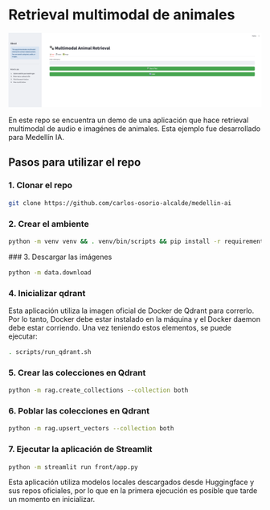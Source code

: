 # Retrieval multimodal de animales

![App](front/multimodal_app.png)

En este repo se encuentra un demo de una aplicación que hace retrieval multimodal de audio e imagénes de animales. Esta ejemplo fue desarrollado para Medellín IA.

## Pasos para utilizar el repo
### 1. Clonar el repo
```bash
git clone https://github.com/carlos-osorio-alcalde/medellin-ai
```

### 2. Crear el ambiente
```bash
python -m venv venv && . venv/bin/scripts && pip install -r requirements.txt
```

### 3. Descargar las imágenes
```bash
python -m data.download
```

### 4. Inicializar qdrant
Esta aplicación utiliza la imagen oficial de Docker de Qdrant para correrlo. Por lo tanto, Docker debe estar instalado en la máquina y el Docker daemon debe estar corriendo. Una vez teniendo estos elementos, se puede ejecutar:
```bash
. scripts/run_qdrant.sh
```

### 5. Crear las colecciones en Qdrant
```bash
python -m rag.create_collections --collection both
```

### 6. Poblar las colecciones en Qdrant
```bash
python -m rag.upsert_vectors --collection both
```

### 7. Ejecutar la aplicación de Streamlit
```bash
python -m streamlit run front/app.py
```

Esta aplicación utiliza modelos locales descargados desde Huggingface y sus repos oficiales, por lo que en la primera ejecución es posible que tarde un momento en inicializar.



